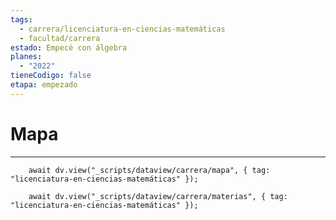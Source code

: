 ```yaml
---
tags:
  - carrera/licenciatura-en-ciencias-matemáticas
  - facultad/carrera
estado: Empecé con álgebra
planes:
  - "2022"
tieneCodigo: false
etapa: empezado
---
```

# Mapa
---
```dataviewjs
    await dv.view("_scripts/dataview/carrera/mapa", { tag: "licenciatura-en-ciencias-matemáticas" });
```

```dataviewjs
    await dv.view("_scripts/dataview/carrera/materias", { tag: "licenciatura-en-ciencias-matemáticas" });
```